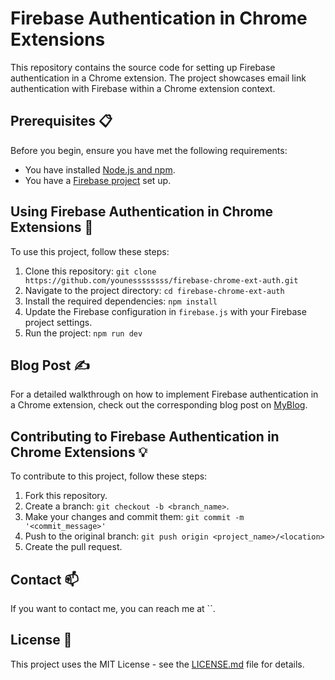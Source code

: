 # Firebase Authentication in Chrome Extensions

This repository contains the source code for setting up Firebase authentication in a Chrome extension. The project showcases email link authentication with Firebase within a Chrome extension context.

## Prerequisites 📋

Before you begin, ensure you have met the following requirements:

- You have installed [Node.js and npm](https://nodejs.org/en/).
- You have a [Firebase project](https://console.firebase.google.com/) set up.

## Using Firebase Authentication in Chrome Extensions 🚀

To use this project, follow these steps:

1. Clone this repository: `git clone https://github.com/younessssssss/firebase-chrome-ext-auth.git`
2. Navigate to the project directory: `cd firebase-chrome-ext-auth`
3. Install the required dependencies: `npm install`
4. Update the Firebase configuration in `firebase.js` with your Firebase project settings.
5. Run the project: `npm run dev`

## Blog Post ✍️

For a detailed walkthrough on how to implement Firebase authentication in a Chrome extension, check out the corresponding blog post on [MyBlog](https://younessssssss.github.io/).

## Contributing to Firebase Authentication in Chrome Extensions 💡

To contribute to this project, follow these steps:

1. Fork this repository.
2. Create a branch: `git checkout -b <branch_name>`.
3. Make your changes and commit them: `git commit -m '<commit_message>'`
4. Push to the original branch: `git push origin <project_name>/<location>`
5. Create the pull request.

## Contact 📫

If you want to contact me, you can reach me at ``.

## License 📝

This project uses the MIT License - see the [LICENSE.md](LICENSE.md) file for details.

